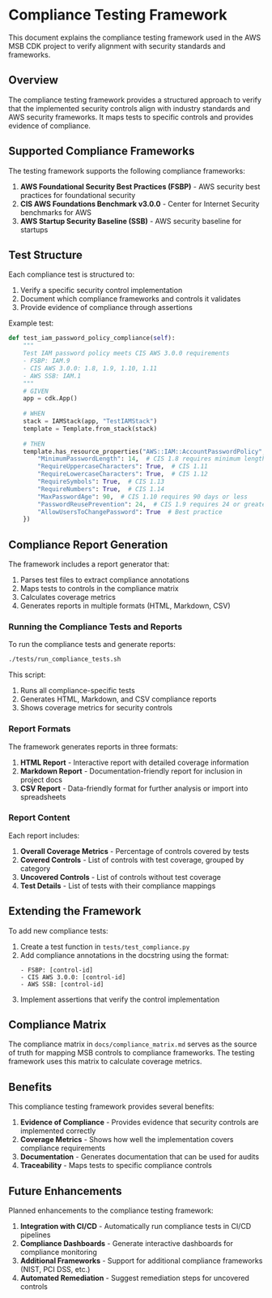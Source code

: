 # Compliance Testing Framework

This document explains the compliance testing framework used in the AWS MSB CDK project to verify alignment with security standards and frameworks.

## Overview

The compliance testing framework provides a structured approach to verify that the implemented security controls align with industry standards and AWS security frameworks. It maps tests to specific controls and provides evidence of compliance.

## Supported Compliance Frameworks

The testing framework supports the following compliance frameworks:

1. **AWS Foundational Security Best Practices (FSBP)** - AWS security best practices for foundational security
2. **CIS AWS Foundations Benchmark v3.0.0** - Center for Internet Security benchmarks for AWS
3. **AWS Startup Security Baseline (SSB)** - AWS security baseline for startups

## Test Structure

Each compliance test is structured to:

1. Verify a specific security control implementation
2. Document which compliance frameworks and controls it validates
3. Provide evidence of compliance through assertions

Example test:

```python
def test_iam_password_policy_compliance(self):
    """
    Test IAM password policy meets CIS AWS 3.0.0 requirements
    - FSBP: IAM.9
    - CIS AWS 3.0.0: 1.8, 1.9, 1.10, 1.11
    - AWS SSB: IAM.1
    """
    # GIVEN
    app = cdk.App()
    
    # WHEN
    stack = IAMStack(app, "TestIAMStack")
    template = Template.from_stack(stack)
    
    # THEN
    template.has_resource_properties("AWS::IAM::AccountPasswordPolicy", {
        "MinimumPasswordLength": 14,  # CIS 1.8 requires minimum length of 14
        "RequireUppercaseCharacters": True,  # CIS 1.11
        "RequireLowercaseCharacters": True,  # CIS 1.12
        "RequireSymbols": True,  # CIS 1.13
        "RequireNumbers": True,  # CIS 1.14
        "MaxPasswordAge": 90,  # CIS 1.10 requires 90 days or less
        "PasswordReusePrevention": 24,  # CIS 1.9 requires 24 or greater
        "AllowUsersToChangePassword": True  # Best practice
    })
```

## Compliance Report Generation

The framework includes a report generator that:

1. Parses test files to extract compliance annotations
2. Maps tests to controls in the compliance matrix
3. Calculates coverage metrics
4. Generates reports in multiple formats (HTML, Markdown, CSV)

### Running the Compliance Tests and Reports

To run the compliance tests and generate reports:

```bash
./tests/run_compliance_tests.sh
```

This script:
1. Runs all compliance-specific tests
2. Generates HTML, Markdown, and CSV compliance reports
3. Shows coverage metrics for security controls

### Report Formats

The framework generates reports in three formats:

1. **HTML Report** - Interactive report with detailed coverage information
2. **Markdown Report** - Documentation-friendly report for inclusion in project docs
3. **CSV Report** - Data-friendly format for further analysis or import into spreadsheets

### Report Content

Each report includes:

1. **Overall Coverage Metrics** - Percentage of controls covered by tests
2. **Covered Controls** - List of controls with test coverage, grouped by category
3. **Uncovered Controls** - List of controls without test coverage
4. **Test Details** - List of tests with their compliance mappings

## Extending the Framework

To add new compliance tests:

1. Create a test function in `tests/test_compliance.py`
2. Add compliance annotations in the docstring using the format:
   ```
   - FSBP: [control-id]
   - CIS AWS 3.0.0: [control-id]
   - AWS SSB: [control-id]
   ```
3. Implement assertions that verify the control implementation

## Compliance Matrix

The compliance matrix in `docs/compliance_matrix.md` serves as the source of truth for mapping MSB controls to compliance frameworks. The testing framework uses this matrix to calculate coverage metrics.

## Benefits

This compliance testing framework provides several benefits:

1. **Evidence of Compliance** - Provides evidence that security controls are implemented correctly
2. **Coverage Metrics** - Shows how well the implementation covers compliance requirements
3. **Documentation** - Generates documentation that can be used for audits
4. **Traceability** - Maps tests to specific compliance controls

## Future Enhancements

Planned enhancements to the compliance testing framework:

1. **Integration with CI/CD** - Automatically run compliance tests in CI/CD pipelines
2. **Compliance Dashboards** - Generate interactive dashboards for compliance monitoring
3. **Additional Frameworks** - Support for additional compliance frameworks (NIST, PCI DSS, etc.)
4. **Automated Remediation** - Suggest remediation steps for uncovered controls